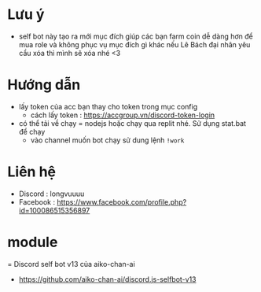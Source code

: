 # Lưu ý
- self bot này tạo ra mới mục đích giúp các bạn farm coin dễ dàng hơn để mua role và không phục vụ mục đích gì khác nếu Lê Bách đại nhân yêu cầu xóa thì mình sẽ xóa nhé <3
# Hướng dẫn 
- lấy token của acc bạn thay cho token trong mục config
   - cách lấy token : https://accgroup.vn/discord-token-login
- có thể tải về chạy = nodejs hoặc chạy qua replit nhé. Sử dụng stat.bat để chạy
  - vào channel muốn bot chạy sử dung lệnh `!work`
# Liên hệ
- Discord : longvuuuu
- Facebook : https://www.facebook.com/profile.php?id=100086515356897
# module
= Discord self bot v13 của aiko-chan-ai 
   - https://github.com/aiko-chan-ai/discord.js-selfbot-v13
